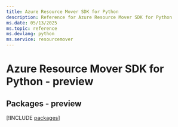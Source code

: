 ```yaml
---
title: Azure Resource Mover SDK for Python
description: Reference for Azure Resource Mover SDK for Python
ms.date: 05/13/2025
ms.topic: reference
ms.devlang: python
ms.service: resourcemover
---
```

# Azure Resource Mover SDK for Python - preview
## Packages - preview
[!INCLUDE [packages](resource-mover-index.md)]
